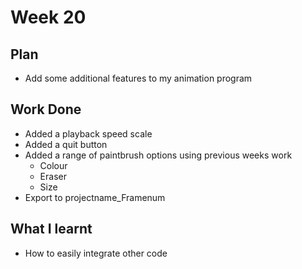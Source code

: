 # Week 20
## Plan
- Add some additional features to my animation program
## Work Done
- Added a playback speed scale
- Added a quit button
- Added a range of paintbrush options using previous weeks work
  - Colour
  - Eraser
  - Size
- Export to projectname_Framenum
## What I learnt
- How to easily integrate other code
